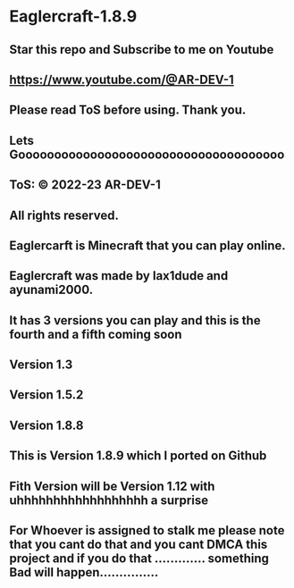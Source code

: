 # Eaglercraft-1.8.9
Star this repo and Subscribe to me on Youtube
-----------------------
https://www.youtube.com/@AR-DEV-1
-------------------------------------
Please read ToS before using. Thank you.
------------------------------------------
Lets Gooooooooooooooooooooooooooooooooooooo
-----------------------------------------------

ToS:
© 2022-23 AR-DEV-1
---------------
All rights reserved.
-------------
Eaglercarft is Minecraft that you can play online.
----------------------
Eaglercraft was made by lax1dude and ayunami2000.
------------------------
It has 3 versions you can play and this is the fourth and a fifth coming soon
--------------------------------------
Version 1.3
----------
Version 1.5.2
-----------------
Version 1.8.8
-------------
This is Version 1.8.9 which I ported on Github 
---------------------
Fith Version will be Version 1.12 with uhhhhhhhhhhhhhhhhhh a surprise 
--------------------------------
For Whoever is assigned to stalk me please note that you cant do that and you cant DMCA this project and if you do that ............. something Bad will happen...............
--------------------------------------------------------------------------------------------------------------------------------------------------------------------------------
 
